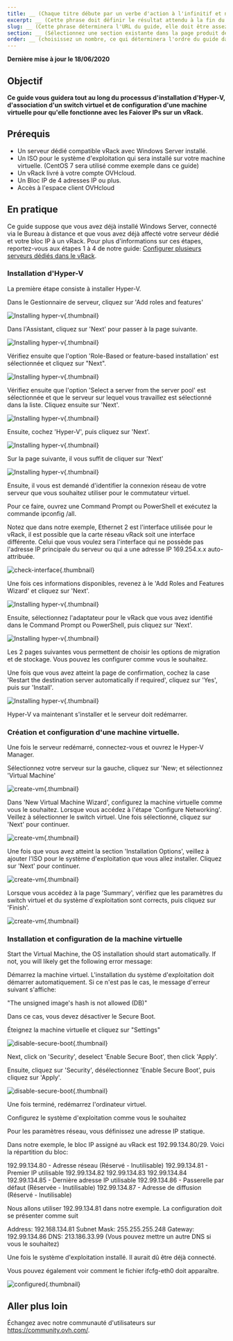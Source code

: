 ```yaml
---
title: __ (Chaque titre débute par un verbe d'action à l'infinitif et ne comporte pas de ponctuation finale. Cette phrase doit être la plus concise possible.)
excerpt: __ (Cette phrase doit définir le résultat attendu à la fin du guide. Elle doit débuter par un verbe à l'impératif et ne comporte pas de ponctuation finale.)
slug: __ (Cette phrase déterminera l'URL du guide, elle doit être assez courte et suffisamment explicite. Les mots doivent être séparés par des traits d'union -)
section: __ (Sélectionnez une section existante dans la page produit des guides concernés ou créez-en une nouvelle, uniquement si nécessaire)
order: __ (choisissez un nombre, ce qui déterminera l'ordre du guide dans sa propre section)
---
```


**Dernière mise à jour le 18/06/2020**

## Objectif

**Ce guide vous guidera tout au long du processus d'installation d'Hyper-V, d'association d'un switch virtuel et de configuration d'une machine virtuelle pour qu'elle fonctionne avec les Faiover IPs sur un vRack.**

## Prérequis

- Un serveur dédié compatible vRack avec Windows Server installé.
- Un ISO pour le système d'exploitation qui sera installé sur votre machine virtuelle. (CentOS 7 sera utilisé comme exemple dans ce guide)
- Un vRack livré à votre compte OVHcloud.
- Un Bloc IP  de 4 adresses IP ou plus.
- Accès à l'espace client OVHcloud

## En pratique

Ce guide suppose que vous avez déjà installé Windows Server, connecté via le Bureau à distance et que vous avez déjà affecté votre serveur dédié et votre bloc IP à un vRack. Pour plus d'informations sur ces étapes, reportez-vous aux étapes 1 à 4 de notre guide: [Configurer plusieurs serveurs dédiés dans le vRack](../configurer-plusieurs-serveurs-dedies-dans-le-vrack).

### Installation d'Hyper-V

La première étape consiste à installer Hyper-V.

Dans le Gestionnaire de serveur, cliquez sur 'Add roles and features'
 
![Installing hyper-v](images/add-roles-features.png){.thumbnail}

Dans l'Assistant, cliquez sur 'Next' pour passer à la page suivante.

![Installing hyper-v](images/add-roles-features-2.png){.thumbnail}

Vérifiez ensuite que l'option 'Role-Based or feature-based installation' est sélectionnée et cliquez sur "Next".

![Installing hyper-v](images/add-roles-features-3.png){.thumbnail}

Vérifiez ensuite que l'option 'Select a server from the server pool' est sélectionnée et que le serveur sur lequel vous travaillez est sélectionné dans la liste. Cliquez ensuite sur 'Next'.

![Installing hyper-v](images/add-roles-features-4.png){.thumbnail}

Ensuite, cochez 'Hyper-V', puis cliquez sur 'Next'.

![Installing hyper-v](images/add-roles-features-5.png){.thumbnail}

Sur la page suivante, il vous suffit de cliquer sur 'Next'

![Installing hyper-v](images/add-roles-features-9.png){.thumbnail}

Ensuite, il vous est demandé d'identifier la connexion réseau de votre serveur que vous souhaitez utiliser pour le commutateur virtuel.

Pour ce faire, ouvrez une Command Prompt ou PowerShell et exécutez la commande ipconfig /all.

Notez que dans notre exemple, Ethernet 2 est l'interface utilisée pour le vRack, il est possible que la carte réseau vRack soit une interface différente. Celui que vous voulez sera l'interface qui ne possède pas l'adresse IP principale du serveur ou qui a une adresse IP 169.254.x.x auto-attribuée.

![check-interface](images/ipconfig.png){.thumbnail}

Une fois ces informations disponibles, revenez à le 'Add Roles and Features Wizard' et cliquez sur 'Next'.

![Installing hyper-v](images/add-roles-features-6.png){.thumbnail}

Ensuite, sélectionnez l'adaptateur pour le vRack que vous avez identifié dans le Command Prompt ou PowerShell, puis cliquez sur 'Next'.

![Installing hyper-v](images/add-roles-features-7.png){.thumbnail}

Les 2 pages suivantes vous permettent de choisir les options de migration et de stockage. Vous pouvez les configurer comme vous le souhaitez.

Une fois que vous avez atteint la page de confirmation, cochez la case 'Restart the destination server automatically if required', cliquez sur 'Yes', puis sur 'Install'.


![Installing hyper-v](images/add-roles-features-8.png){.thumbnail}

Hyper-V va maintenant s'installer et le serveur doit redémarrer.

### Création et configuration d'une machine virtuelle.

Une fois le serveur redémarré, connectez-vous et ouvrez le Hyper-V Manager.

Sélectionnez votre serveur sur la gauche, cliquez sur 'New; et sélectionnez 'Virtual Machine'

![create-vm](images/create-vm.png){.thumbnail}

Dans 'New Virtual Machine Wizard', configurez la machine virtuelle comme vous le souhaitez. Lorsque vous accédez à l'étape 'Configure Networking'. Veillez à sélectionner le switch virtuel. Une fois sélectionné, cliquez sur 'Next' pour continuer.

![create-vm](images/create-vm-2.png){.thumbnail}

Une fois que vous avez atteint la section 'Installation Options', veillez à ajouter l'ISO pour le système d'exploitation que vous allez installer. Cliquez sur 'Next'  pour continuer.

![create-vm](images/create-vm-3.png){.thumbnail}

Lorsque vous accédez à la page 'Summary', vérifiez que les paramètres du switch  virtuel et du système d'exploitation sont corrects, puis cliquez sur 'Finish'.

![create-vm](images/create-vm-4.png){.thumbnail}

### Installation et configuration de la machine virtuelle

Start the Virtual Machine, the OS installation should start automatically. If not, you will likely get the following error message:

Démarrez la machine virtuel. L'installation du système d'exploitation doit démarrer automatiquement. Si ce n'est pas le cas, le message d'erreur suivant s'affiche:

"The unsigned image's hash is not allowed (DB)"

Dans ce cas, vous devez désactiver le Secure Boot.

Éteignez la machine virtuelle et cliquez sur "Settings"

![disable-secure-boot](images/disable-secure-boot.png){.thumbnail}

Next, click on 'Security', deselect 'Enable Secure Boot', then click 'Apply'.

Ensuite, cliquez sur 'Security', désélectionnez 'Enable Secure Boot', puis cliquez sur 'Apply'.

![disable-secure-boot](images/disable-secure-boot-2.png){.thumbnail}


Une fois terminé, redémarrez l'ordinateur virtuel.

Configurez le système d'exploitation comme vous le souhaitez

Pour les paramètres réseau, vous définissez une adresse IP statique.

Dans notre exemple, le bloc IP assigné au vRack est 192.99.134.80/29. Voici la répartition du bloc:


192.99.134.80 -  Adresse réseau (Réservé - Inutilisable)
192.99.134.81 -  Premier IP utilisable
192.99.134.82
192.99.134.83
192.99.134.84
192.99.134.85 - Dernière adresse IP utilisable
192.99.134.86 - Passerelle par défaut (Réservée - Inutilisable)
192.99.134.87 - Adresse de diffusion (Réservé - Inutilisable)

Nous allons utiliser 192.99.134.81 dans notre exemple. La configuration doit se présenter comme suit

Address: 192.168.134.81
Subnet Mask: 255.255.255.248
Gateway: 192.99.134.86
DNS: 213.186.33.99 (Vous pouvez mettre un autre DNS si vous le souhaitez)


Une fois le système d'exploitation installé. Il aurait dû être déjà connecté.

Vous pouvez également voir comment le fichier ifcfg-eth0 doit apparaître.

![configured](images/configured.png){.thumbnail}


## Aller plus loin

Échangez avec notre communauté d'utilisateurs sur <https://community.ovh.com/>.
